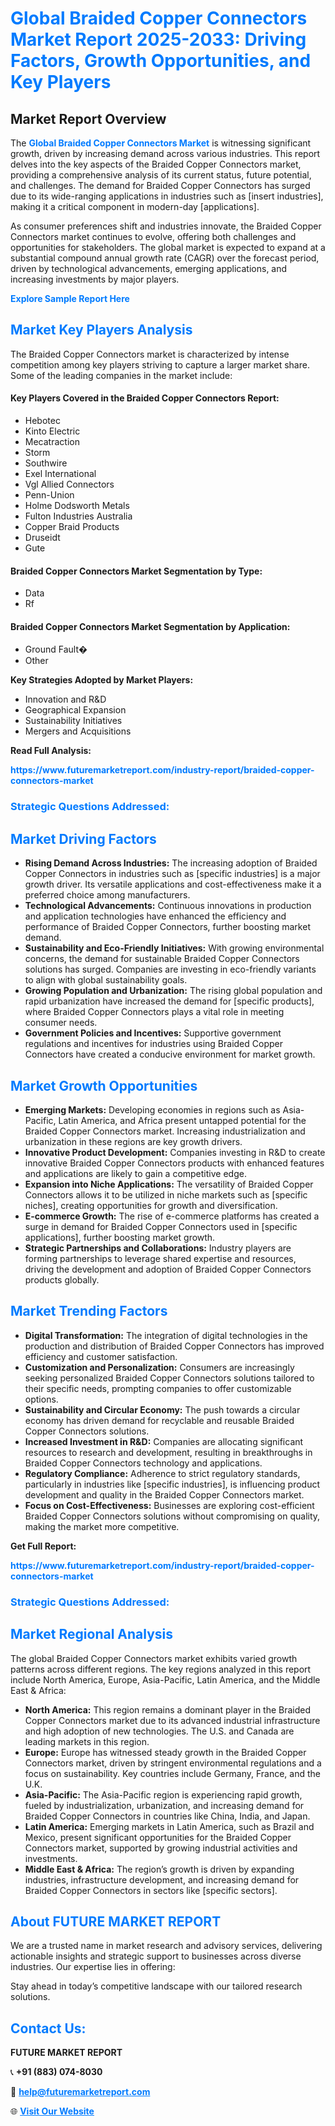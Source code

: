 <h1 style="color: #007BFF;">Global Braided Copper Connectors Market Report 2025-2033: Driving Factors, Growth Opportunities, and Key Players</h1>

<section id="overview">
<h2>Market Report Overview</h2>
<p>The <a href="https://www.futuremarketreport.com/industry-report/braided-copper-connectors-market" style="color: #007BFF; text-decoration: none;"><strong>Global Braided Copper Connectors Market</strong></a> is witnessing significant growth, driven by increasing demand across various industries. This report delves into the key aspects of the Braided Copper Connectors market, providing a comprehensive analysis of its current status, future potential, and challenges. The demand for Braided Copper Connectors has surged due to its wide-ranging applications in industries such as [insert industries], making it a critical component in modern-day [applications].</p>
<p>As consumer preferences shift and industries innovate, the Braided Copper Connectors market continues to evolve, offering both challenges and opportunities for stakeholders. The global market is expected to expand at a substantial compound annual growth rate (CAGR) over the forecast period, driven by technological advancements, emerging applications, and increasing investments by major players.</p>
</section>

<section id="overview">
<p><a href="https://www.futuremarketreport.com/request-sample/reportId=29569" style="color: #007BFF; text-decoration: none;"><strong>Explore Sample Report Here</strong></a></p>
</section>

<section id="key-players">
<h2 style="color: #007BFF;">Market Key Players Analysis</h2>
<p>The Braided Copper Connectors market is characterized by intense competition among key players striving to capture a larger market share. Some of the leading companies in the market include:</p>
<h4>Key Players Covered in the Braided Copper Connectors Report:</h4>
<ul><li>Hebotec</li><li>Kinto Electric</li><li>Mecatraction</li><li>Storm</li><li>Southwire</li><li>Exel International</li><li>Vgl Allied Connectors</li><li>Penn-Union</li><li>Holme Dodsworth Metals</li><li>Fulton Industries Australia</li><li>Copper Braid Products</li><li>Druseidt</li><li>Gute</li></ul>
<h4>Braided Copper Connectors Market Segmentation by Type:</h4>
<ul><li>Data</li><li>Rf</li></ul>

<h4>Braided Copper Connectors Market Segmentation by Application:</h4>
<ul><li>Ground Fault�</li><li>Other</li></ul>
<p><strong>Key Strategies Adopted by Market Players:</strong></p>
<ul>
<li>Innovation and R&D</li>
<li>Geographical Expansion</li>
<li>Sustainability Initiatives</li>
<li>Mergers and Acquisitions</li>
</ul>
</section>

<section>
<p><strong>Read Full Analysis: </strong></p><a href="https://www.futuremarketreport.com/industry-report/braided-copper-connectors-market" style="color: #007BFF; text-decoration: none;"><strong>https://www.futuremarketreport.com/industry-report/braided-copper-connectors-market</strong></a>
<h3 style="color: #007BFF;">Strategic Questions Addressed:</h3>
</section>

<section id="driving-factors">
<h2 style="color: #007BFF;">Market Driving Factors</h2>
<ul>
<li><strong>Rising Demand Across Industries:</strong> The increasing adoption of Braided Copper Connectors in industries such as [specific industries] is a major growth driver. Its versatile applications and cost-effectiveness make it a preferred choice among manufacturers.</li>
<li><strong>Technological Advancements:</strong> Continuous innovations in production and application technologies have enhanced the efficiency and performance of Braided Copper Connectors, further boosting market demand.</li>
<li><strong>Sustainability and Eco-Friendly Initiatives:</strong> With growing environmental concerns, the demand for sustainable Braided Copper Connectors solutions has surged. Companies are investing in eco-friendly variants to align with global sustainability goals.</li>
<li><strong>Growing Population and Urbanization:</strong> The rising global population and rapid urbanization have increased the demand for [specific products], where Braided Copper Connectors plays a vital role in meeting consumer needs.</li>
<li><strong>Government Policies and Incentives:</strong> Supportive government regulations and incentives for industries using Braided Copper Connectors have created a conducive environment for market growth.</li>
</ul>
</section>

<section id="growth-opportunities">
<h2 style="color: #007BFF;">Market Growth Opportunities</h2>
<ul>
<li><strong>Emerging Markets:</strong> Developing economies in regions such as Asia-Pacific, Latin America, and Africa present untapped potential for the Braided Copper Connectors market. Increasing industrialization and urbanization in these regions are key growth drivers.</li>
<li><strong>Innovative Product Development:</strong> Companies investing in R&D to create innovative Braided Copper Connectors products with enhanced features and applications are likely to gain a competitive edge.</li>
<li><strong>Expansion into Niche Applications:</strong> The versatility of Braided Copper Connectors allows it to be utilized in niche markets such as [specific niches], creating opportunities for growth and diversification.</li>
<li><strong>E-commerce Growth:</strong> The rise of e-commerce platforms has created a surge in demand for Braided Copper Connectors used in [specific applications], further boosting market growth.</li>
<li><strong>Strategic Partnerships and Collaborations:</strong> Industry players are forming partnerships to leverage shared expertise and resources, driving the development and adoption of Braided Copper Connectors products globally.</li>
</ul>
</section>

<section id="trending-factors">
<h2 style="color: #007BFF;">Market Trending Factors</h2>
<ul>
<li><strong>Digital Transformation:</strong> The integration of digital technologies in the production and distribution of Braided Copper Connectors has improved efficiency and customer satisfaction.</li>
<li><strong>Customization and Personalization:</strong> Consumers are increasingly seeking personalized Braided Copper Connectors solutions tailored to their specific needs, prompting companies to offer customizable options.</li>
<li><strong>Sustainability and Circular Economy:</strong> The push towards a circular economy has driven demand for recyclable and reusable Braided Copper Connectors solutions.</li>
<li><strong>Increased Investment in R&D:</strong> Companies are allocating significant resources to research and development, resulting in breakthroughs in Braided Copper Connectors technology and applications.</li>
<li><strong>Regulatory Compliance:</strong> Adherence to strict regulatory standards, particularly in industries like [specific industries], is influencing product development and quality in the Braided Copper Connectors market.</li>
<li><strong>Focus on Cost-Effectiveness:</strong> Businesses are exploring cost-efficient Braided Copper Connectors solutions without compromising on quality, making the market more competitive.</li>
</ul>
</section>

<section>
<p><strong>Get Full Report: </strong></p><a href="https://www.futuremarketreport.com/industry-report/braided-copper-connectors-market" style="color: #007BFF; text-decoration: none;"><strong>https://www.futuremarketreport.com/industry-report/braided-copper-connectors-market</strong></a>
<h3 style="color: #007BFF;">Strategic Questions Addressed:</h3>
</section>


<section id="regional-analysis">
<h2 style="color: #007BFF;">Market Regional Analysis</h2>
<p>The global Braided Copper Connectors market exhibits varied growth patterns across different regions. The key regions analyzed in this report include North America, Europe, Asia-Pacific, Latin America, and the Middle East & Africa:</p>
<ul>
<li><strong>North America:</strong> This region remains a dominant player in the Braided Copper Connectors market due to its advanced industrial infrastructure and high adoption of new technologies. The U.S. and Canada are leading markets in this region.</li>
<li><strong>Europe:</strong> Europe has witnessed steady growth in the Braided Copper Connectors market, driven by stringent environmental regulations and a focus on sustainability. Key countries include Germany, France, and the U.K.</li>
<li><strong>Asia-Pacific:</strong> The Asia-Pacific region is experiencing rapid growth, fueled by industrialization, urbanization, and increasing demand for Braided Copper Connectors in countries like China, India, and Japan.</li>
<li><strong>Latin America:</strong> Emerging markets in Latin America, such as Brazil and Mexico, present significant opportunities for the Braided Copper Connectors market, supported by growing industrial activities and investments.</li>
<li><strong>Middle East & Africa:</strong> The region’s growth is driven by expanding industries, infrastructure development, and increasing demand for Braided Copper Connectors in sectors like [specific sectors].</li>
</ul>
</section>

<footer>
<h2 style="color: #007BFF;">About FUTURE MARKET REPORT</h2>
<p>We are a trusted name in market research and advisory services, delivering actionable insights and strategic support to businesses across diverse industries. Our expertise lies in offering:</p>

<p>Stay ahead in today’s competitive landscape with our tailored research solutions.</p>

<h2 style="color: #007BFF;">Contact Us:</h2>
<p><strong>FUTURE MARKET REPORT</strong></p>
<p>📞 <strong>+91 (883) 074-8030</strong></p>
<p>📧 <strong><a href="mailto:help@futuremarketreport.com" style="color: #007BFF;">help@futuremarketreport.com</a></strong></p>
<p>🌐 <strong><a href="https://www.futuremarketreport.com/" style="color: #007BFF;">Visit Our Website</a></strong></p>
</footer>